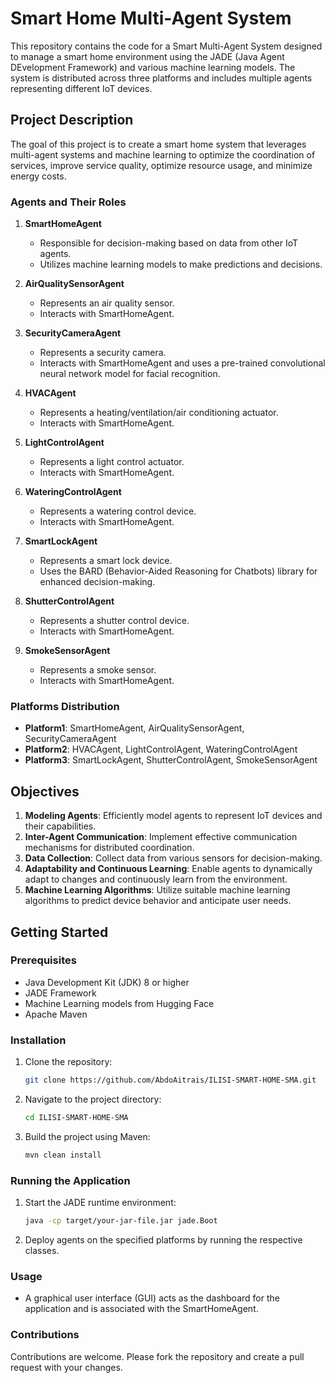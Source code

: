 # Smart Home Multi-Agent System

This repository contains the code for a Smart Multi-Agent System designed to manage a smart home environment using the JADE (Java Agent DEvelopment Framework) and various machine learning models. The system is distributed across three platforms and includes multiple agents representing different IoT devices.

## Project Description

The goal of this project is to create a smart home system that leverages multi-agent systems and machine learning to optimize the coordination of services, improve service quality, optimize resource usage, and minimize energy costs.

### Agents and Their Roles

1. **SmartHomeAgent**
   - Responsible for decision-making based on data from other IoT agents.
   - Utilizes machine learning models to make predictions and decisions.

2. **AirQualitySensorAgent**
   - Represents an air quality sensor.
   - Interacts with SmartHomeAgent.

3. **SecurityCameraAgent**
   - Represents a security camera.
   - Interacts with SmartHomeAgent and uses a pre-trained convolutional neural network model for facial recognition.

4. **HVACAgent**
   - Represents a heating/ventilation/air conditioning actuator.
   - Interacts with SmartHomeAgent.

5. **LightControlAgent**
   - Represents a light control actuator.
   - Interacts with SmartHomeAgent.

6. **WateringControlAgent**
   - Represents a watering control device.
   - Interacts with SmartHomeAgent.

7. **SmartLockAgent**
   - Represents a smart lock device.
   - Uses the BARD (Behavior-Aided Reasoning for Chatbots) library for enhanced decision-making.

8. **ShutterControlAgent**
   - Represents a shutter control device.
   - Interacts with SmartHomeAgent.

9. **SmokeSensorAgent**
   - Represents a smoke sensor.
   - Interacts with SmartHomeAgent.

### Platforms Distribution

- **Platform1**: SmartHomeAgent, AirQualitySensorAgent, SecurityCameraAgent
- **Platform2**: HVACAgent, LightControlAgent, WateringControlAgent
- **Platform3**: SmartLockAgent, ShutterControlAgent, SmokeSensorAgent

## Objectives

1. **Modeling Agents**: Efficiently model agents to represent IoT devices and their capabilities.
2. **Inter-Agent Communication**: Implement effective communication mechanisms for distributed coordination.
3. **Data Collection**: Collect data from various sensors for decision-making.
4. **Adaptability and Continuous Learning**: Enable agents to dynamically adapt to changes and continuously learn from the environment.
5. **Machine Learning Algorithms**: Utilize suitable machine learning algorithms to predict device behavior and anticipate user needs.

## Getting Started

### Prerequisites

- Java Development Kit (JDK) 8 or higher
- JADE Framework
- Machine Learning models from Hugging Face
- Apache Maven

### Installation

1. Clone the repository:
   ```bash
   git clone https://github.com/AbdoAitrais/ILISI-SMART-HOME-SMA.git
   ```

2. Navigate to the project directory:
   ```bash
   cd ILISI-SMART-HOME-SMA
   ```

3. Build the project using Maven:
   ```bash
   mvn clean install
   ```

### Running the Application

1. Start the JADE runtime environment:
   ```bash
   java -cp target/your-jar-file.jar jade.Boot
   ```

2. Deploy agents on the specified platforms by running the respective classes.

### Usage

- A graphical user interface (GUI) acts as the dashboard for the application and is associated with the SmartHomeAgent.

### Contributions

Contributions are welcome. Please fork the repository and create a pull request with your changes.

